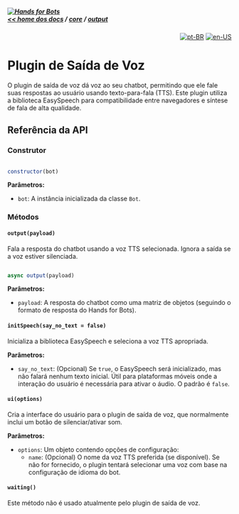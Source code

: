 ##### [![Hands for Bots](https://img.shields.io/badge/[•__•]-Hands_for_Bots-purple?style=social) <br>&lt;&lt; home dos docs](../../README.md) / [core](../../core.md) / [output](../output.md)

<div align="right">

[![pt-BR](https://img.shields.io/badge/pt-BR-white)](./voice.md)
[![en-US](https://img.shields.io/badge/en-US-white)](../../../en-us/core/output/voice.md)

</div>


# Plugin de Saída de Voz


O plugin de saída de voz dá voz ao seu chatbot, permitindo que ele fale suas respostas ao usuário usando texto-para-fala (TTS). Este plugin utiliza a biblioteca EasySpeech para compatibilidade entre navegadores e síntese de fala de alta qualidade.


## Referência da API


### Construtor


```javascript

constructor(bot)

```


**Parâmetros:**


- `bot`: A instância inicializada da classe `Bot`.


### Métodos


#### `output(payload)`


Fala a resposta do chatbot usando a voz TTS selecionada. Ignora a saída se a voz estiver silenciada.


```javascript

async output(payload)

```


**Parâmetros:**


- `payload`: A resposta do chatbot como uma matriz de objetos (seguindo o formato de resposta do Hands for Bots).


#### `initSpeech(say_no_text = false)`


Inicializa a biblioteca EasySpeech e seleciona a voz TTS apropriada.


**Parâmetros:**


- `say_no_text`: (Opcional) Se `true`, o EasySpeech será inicializado, mas não falará nenhum texto inicial. Útil para plataformas móveis onde a interação do usuário é necessária para ativar o áudio. O padrão é `false`.


#### `ui(options)`


Cria a interface do usuário para o plugin de saída de voz, que normalmente inclui um botão de silenciar/ativar som.


**Parâmetros:**


- `options`: Um objeto contendo opções de configuração:
  - `name`: (Opcional) O nome da voz TTS preferida (se disponível). Se não for fornecido, o plugin tentará selecionar uma voz com base na configuração de idioma do bot.

#### `waiting()`


Este método não é usado atualmente pelo plugin de saída de voz.

